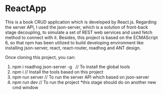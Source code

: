 # ReactApp
This is a book CRUD application which is developed by React.js. Regarding the server API, I used the json-server, which is a solution of front-back stage decoupling, to simulate a set of REST web services and used fetch method to connect with it. Besides, this project is based on the ECMAScript 6, so that npm has been utilized to build developing environment like installing json-server, react, react-router, roadhog and ANT design.

Once cloning this project, you can:
1. npm i roadhog json-server -g    // To install the global tools
2. npm i                           // Install the tools based on this project
3. npm run server                  // To run the server API which based on json-server
4. npm run dev                     // To run the project *this stage should do on another new cmd window 
